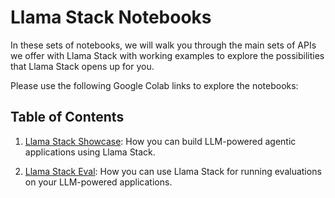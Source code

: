 # Llama Stack Notebooks

In these sets of notebooks, we will walk you through the main sets of APIs we offer with Llama Stack with working examples to explore the possibilities that Llama Stack opens up for you.

Please use the following Google Colab links to explore the notebooks:

## Table of Contents
1. [Llama Stack Showcase](https://colab.research.google.com/drive/1F2ksmkoGQPa4pzRjMOE6BXWeOxWFIW6n?usp=sharing): How you can build LLM-powered agentic applications using Llama Stack.


2. [Llama Stack Eval](https://colab.research.google.com/drive/10CHyykee9j2OigaIcRv47BKG9mrNm0tJ): How you can use Llama Stack for running evaluations on your LLM-powered applications.
